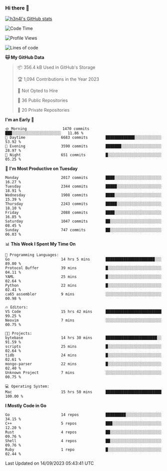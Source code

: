 ### Hi there 👋

[![h3n4l's GitHub stats](https://github-readme-stats.vercel.app/api?username=h3n4l&count_private=true&show_icons=true&theme=radical)](https://github.com/h3n4l/github-readme-stats)

<!--START_SECTION:waka-->
![Code Time](http://img.shields.io/badge/Code%20Time-1%2C582%20hrs%2048%20mins-blue)

![Profile Views](http://img.shields.io/badge/Profile%20Views-13-blue)

![Lines of code](https://img.shields.io/badge/From%20Hello%20World%20I%27ve%20Written-3.4%20million%20lines%20of%20code-blue)

**🐱 My GitHub Data** 

> 📦 356.4 kB Used in GitHub's Storage 
 > 
> 🏆 1,094 Contributions in the Year 2023
 > 
> 🚫 Not Opted to Hire
 > 
> 📜 36 Public Repositories 
 > 
> 🔑 20 Private Repositories 
 > 
**I'm an Early 🐤** 

```text
🌞 Morning                1470 commits        ███░░░░░░░░░░░░░░░░░░░░░░   11.86 % 
🌆 Daytime                6683 commits        █████████████░░░░░░░░░░░░   53.92 % 
🌃 Evening                3590 commits        ███████░░░░░░░░░░░░░░░░░░   28.97 % 
🌙 Night                  651 commits         █░░░░░░░░░░░░░░░░░░░░░░░░   05.25 % 
```
📅 **I'm Most Productive on Tuesday** 

```text
Monday                   2017 commits        ████░░░░░░░░░░░░░░░░░░░░░   16.27 % 
Tuesday                  2344 commits        █████░░░░░░░░░░░░░░░░░░░░   18.91 % 
Wednesday                1908 commits        ████░░░░░░░░░░░░░░░░░░░░░   15.39 % 
Thursday                 2243 commits        █████░░░░░░░░░░░░░░░░░░░░   18.10 % 
Friday                   2088 commits        ████░░░░░░░░░░░░░░░░░░░░░   16.85 % 
Saturday                 1047 commits        ██░░░░░░░░░░░░░░░░░░░░░░░   08.45 % 
Sunday                   747 commits         ██░░░░░░░░░░░░░░░░░░░░░░░   06.03 % 
```


📊 **This Week I Spent My Time On** 

```text
💬 Programming Languages: 
Go                       14 hrs 5 mins       ██████████████████████░░░   89.00 % 
Protocol Buffer          39 mins             █░░░░░░░░░░░░░░░░░░░░░░░░   04.11 % 
YAML                     25 mins             █░░░░░░░░░░░░░░░░░░░░░░░░   02.64 % 
Python                   22 mins             █░░░░░░░░░░░░░░░░░░░░░░░░   02.41 % 
ca65 assembler           9 mins              ░░░░░░░░░░░░░░░░░░░░░░░░░   00.98 % 

🔥 Editors: 
VS Code                  15 hrs 42 mins      █████████████████████████   99.25 % 
Neovim                   7 mins              ░░░░░░░░░░░░░░░░░░░░░░░░░   00.75 % 

🐱‍💻 Projects: 
bytebase                 14 hrs 30 mins      ███████████████████████░░   91.59 % 
scripts                  25 mins             █░░░░░░░░░░░░░░░░░░░░░░░░   02.64 % 
tidb                     24 mins             █░░░░░░░░░░░░░░░░░░░░░░░░   02.61 % 
mongo-parser             22 mins             █░░░░░░░░░░░░░░░░░░░░░░░░   02.40 % 
Unknown Project          7 mins              ░░░░░░░░░░░░░░░░░░░░░░░░░   00.75 % 

💻 Operating System: 
Mac                      15 hrs 50 mins      █████████████████████████   100.00 % 
```

**I Mostly Code in Go** 

```text
Go                       14 repos            █████████░░░░░░░░░░░░░░░░   34.15 % 
C++                      5 repos             ███░░░░░░░░░░░░░░░░░░░░░░   12.20 % 
Rust                     4 repos             ██░░░░░░░░░░░░░░░░░░░░░░░   09.76 % 
Shell                    4 repos             ██░░░░░░░░░░░░░░░░░░░░░░░   09.76 % 
Ruby                     1 repo              █░░░░░░░░░░░░░░░░░░░░░░░░   02.44 % 
```




 Last Updated on 14/09/2023 05:43:41 UTC
<!--END_SECTION:waka-->


